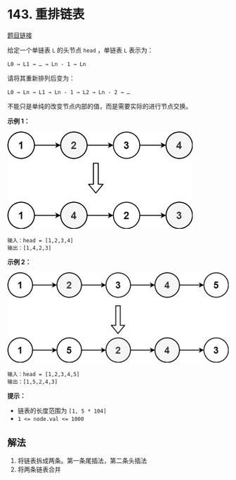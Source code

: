 # 143. 重排链表

[题目链接](https://leetcode.cn/problems/reorder-list/)

给定一个单链表 `L` 的头节点 `head` ，单链表 `L` 表示为：

```
L0 → L1 → … → Ln - 1 → Ln
```

请将其重新排列后变为：

```
L0 → Ln → L1 → Ln - 1 → L2 → Ln - 2 → …
```

不能只是单纯的改变节点内部的值，而是需要实际的进行节点交换。

**示例 1：**

![img](images/1626420311-PkUiGI-image.png)

```
输入：head = [1,2,3,4]
输出：[1,4,2,3]
```

**示例 2：**

![img](images/1626420320-YUiulT-image.png)

```
输入：head = [1,2,3,4,5]
输出：[1,5,2,4,3]
```

**提示：**

- 链表的长度范围为 `[1, 5 * 104]`
- `1 <= node.val <= 1000`

## 解法

1. 将链表拆成两条。第一条尾插法，第二条头插法
2. 将两条链表合并

```

```

